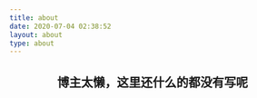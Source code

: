 ```yaml
---
title: about
date: 2020-07-04 02:38:52
layout: about
type: about
---
```


## <center>博主太懒，这里还什么的都没有写呢</center> ##
